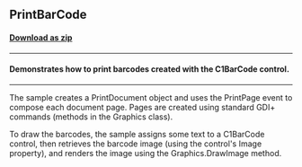 ## PrintBarCode
#### [Download as zip](https://minhaskamal.github.io/DownGit/#/home?url=https://github.com/GrapeCity/ComponentOne-WinForms-Samples/tree/master/NetFramework\Barcode\CS\PrintBarCodes)
____
#### Demonstrates how to print barcodes created with the C1BarCode control.
____
The sample creates a PrintDocument object and uses the PrintPage event to compose each document page. Pages are created using standard GDI+ commands (methods in the Graphics class). 

To draw the barcodes, the sample assigns some text to a C1BarCode control, then retrieves the barcode image (using the control's Image property), and renders the image using the Graphics.DrawImage method. 